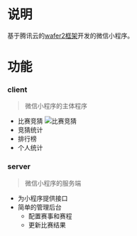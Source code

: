 
# 说明

基于腾讯云的[wafer2框架](https://github.com/tencentyun/wafer2-startup)开发的微信小程序。
# 功能
### client
> 微信小程序的主体程序

- 比赛竞猜
![比赛竞猜](/Users/guoyunxiang/Downloads/IMG_0444.PNG)
- 竞猜统计
- 排行榜
- 个人统计

### server
> 微信小程序的服务端

- 为小程序提供接口
- 简单的管理后台
  - 配置赛事和赛程
  - 更新比赛结果
